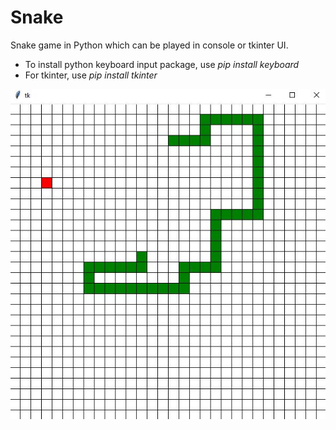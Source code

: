 # Snake
Snake game in Python which can be played in console or tkinter UI.

*   To install python keyboard input package, use *pip install keyboard*
*   For tkinter, use  *pip install tkinter*


![alt text](https://github.com/eaperches/Snake/blob/master/icons/Example.jpg?raw=true)
